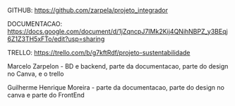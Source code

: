 GITHUB: https://github.com/zarpela/projeto_integrador

DOCUMENTACAO: https://docs.google.com/document/d/1jZqncpJ7IMk2Kij4QNihNBPZ_y3BEqj6Z1Z3TH5xFTo/edit?usp=sharing

TRELLO: https://trello.com/b/g7kftRdf/projeto-sustentabilidade

Marcelo Zarpelon - BD e backend, parte da documentacao, parte do design no Canva, e o trello

Guilherme Henrique Moreira - parte da documentacao, parte do design no canva e parte do FrontEnd
